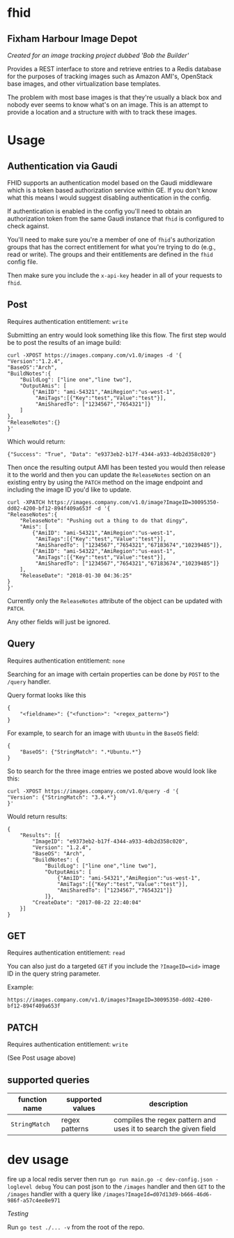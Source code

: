 # fhid
## Fixham Harbour Image Depot
_Created for an image tracking project dubbed 'Bob the Builder'_

Provides a REST interface to store and retrieve entries to a Redis database for the purposes of tracking images such as Amazon AMI's, OpenStack base images, and other virtualization base templates.

The problem with most base images is that they're usually a black box and nobody ever seems to know what's on an image. This is an attempt to provide a location and a structure with with to track these images. 

# Usage

## Authentication via Gaudi
FHID supports an authentication model based on the Gaudi middleware which is a token based authorization service within GE. If you don't know what this means I would suggest disabling authentication in the config. 

If authentication is enabled in the config you'll need to obtain an authorization token from the same Gaudi instance that `fhid` is configured to check against.

You'll need to make sure you're a member of one of `fhid`'s authorization groups that has the correct entitlement for what you're trying to do (e.g., read or write). The groups and their entitlements are defined in the `fhid` config file. 

Then make sure you include the `x-api-key` header in all of your requests to `fhid`.


## Post

Requires authentication entitlement: `write`

Submitting an entry would look something like this flow. The first step would be to post the results of an image build:
```
curl -XPOST https://images.company.com/v1.0/images -d '{
"Version":"1.2.4",
"BaseOS":"Arch",
"BuildNotes":{
	"BuildLog": ["line one","line two"],
	"OutputAmis": [
		{"AmiID": "ami-54321","AmiRegion":"us-west-1", 
		 "AmiTags":[{"Key":"test","Value":"test"}],
		 "AmiSharedTo": ["1234567","7654321"]}
	]
},
"ReleaseNotes":{}
}'
```

Which would return:

```
{"Success": "True", "Data": "e9373eb2-b17f-4344-a933-4db2d358c020"}
```

Then once the resulting output AMI has been tested you would then release it to the world and then you can update the `ReleaseNotes` section on an existing entry by using the `PATCH` method on the image endpoint and including the image ID you'd like to update. 

```
curl -XPATCH https://images.company.com/v1.0/image?ImageID=30095350-dd02-4200-bf12-894f409a653f -d '{
"ReleaseNotes":{
	"ReleaseNote": "Pushing out a thing to do that dingy",
	"Amis": [
		{"AmiID": "ami-54321","AmiRegion":"us-west-1", 
		 "AmiTags":[{"Key":"test","Value":"test"}],
		 "AmiSharedTo": ["1234567","7654321","67183674","10239485"]},
		{"AmiID": "ami-54322","AmiRegion":"us-east-1", 
		 "AmiTags":[{"Key":"test","Value":"test"}],
		 "AmiSharedTo": ["1234567","7654321","67183674","10239485"]}
	],
	"ReleaseDate": "2018-01-30 04:36:25"
}
}'
```

Currently only the `ReleaseNotes` attribute of the object can be updated with `PATCH`. 

Any other fields will just be ignored. 

## Query

Requires authentication entitlement: `none`

Searching for an image with certain properties can be done by `POST` to the `/query` handler.

Query format looks like this
```
{
	"<fieldname>": {"<function>": "<regex_pattern>"}
}
```

For example, to search for an image with `Ubuntu` in the `BaseOS` field:
```
{
	"BaseOS": {"StringMatch": ".*Ubuntu.*"}
}
```

So to search for the three image entries we posted above would look like this:
```
curl -XPOST https://images.company.com/v1.0/query -d '{
"Version": {"StringMatch": "3.4.*"}
}'
```

Would return results:
```
{
	"Results": [{
		"ImageID": "e9373eb2-b17f-4344-a933-4db2d358c020",
		"Version": "1.2.4",
		"BaseOS": "Arch",
		"BuildNotes": {
            "BuildLog": ["line one","line two"],
            "OutputAmis": [
                {"AmiID": "ami-54321","AmiRegion":"us-west-1", 
                "AmiTags":[{"Key":"test","Value":"test"}],
                "AmiSharedTo": ["1234567","7654321"]}
            ]},
		"CreateDate": "2017-08-22 22:40:04"
	}]
}
```

## GET

Requires authentication entitlement: `read`

You can also just do a targeted `GET` if you include the `?ImageID=<id>` image ID in the query string parameter. 

Example:

```
https://images.company.com/v1.0/images?ImageID=30095350-dd02-4200-bf12-894f409a653f
```

## PATCH

Requires authentication entitlement: `write`

(See Post usage above)

## supported queries

| function name | supported values | description |
|---------------|------------------|-------------|
| `StringMatch` | regex patterns   | compiles the regex pattern and uses it to search the given field |


# dev usage
fire up a local redis server then run `go run main.go -c dev-config.json -loglevel debug`
You can post json to the `/images` handler
and then `GET` to the `/images` handler with a query like `/images?ImageId=d07d13d9-b666-46d6-986f-a57c4ee8e971`

_Testing_

Run `go test ./... -v` from the root of the repo.